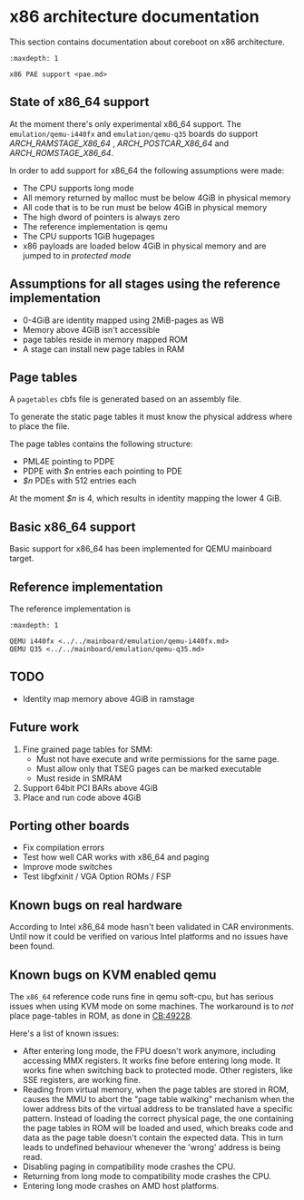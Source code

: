 # x86 architecture documentation

This section contains documentation about coreboot on x86 architecture.

```{toctree}
:maxdepth: 1

x86 PAE support <pae.md>
```

## State of x86_64 support
At the moment there's only experimental x86_64 support.
The `emulation/qemu-i440fx` and `emulation/qemu-q35` boards do support
*ARCH_RAMSTAGE_X86_64* , *ARCH_POSTCAR_X86_64* and *ARCH_ROMSTAGE_X86_64*.

In order to add support for x86_64 the following assumptions were made:
* The CPU supports long mode
* All memory returned by malloc must be below 4GiB in physical memory
* All code that is to be run must be below 4GiB in physical memory
* The high dword of pointers is always zero
* The reference implementation is qemu
* The CPU supports 1GiB hugepages
* x86 payloads are loaded below 4GiB in physical memory and are jumped
  to in *protected mode*

## Assumptions for all stages using the reference implementation
* 0-4GiB are identity mapped using 2MiB-pages as WB
* Memory above 4GiB isn't accessible
* page tables reside in memory mapped ROM
* A stage can install new page tables in RAM

## Page tables
A `pagetables` cbfs file is generated based on an assembly file.

To generate the static page tables it must know the physical address where to
place the file.

The page tables contains the following structure:
* PML4E pointing to PDPE
* PDPE with *$n* entries each pointing to PDE
* *$n* PDEs with 512 entries each

At the moment *$n* is 4, which results in identity mapping the lower 4 GiB.

## Basic x86_64 support
Basic support for x86_64 has been implemented for QEMU mainboard target.

## Reference implementation
The reference implementation is
```{toctree}
:maxdepth: 1

QEMU i440fx <../../mainboard/emulation/qemu-i440fx.md>
QEMU Q35 <../../mainboard/emulation/qemu-q35.md>
```

## TODO
* Identity map memory above 4GiB in ramstage

## Future work

1. Fine grained page tables for SMM:
   * Must not have execute and write permissions for the same page.
   * Must allow only that TSEG pages can be marked executable
   * Must reside in SMRAM
2. Support 64bit PCI BARs above 4GiB
3. Place and run code above 4GiB

## Porting other boards
* Fix compilation errors
* Test how well CAR works with x86_64 and paging
* Improve mode switches
* Test libgfxinit / VGA Option ROMs / FSP

## Known bugs on real hardware

According to Intel x86_64 mode hasn't been validated in CAR environments.
Until now it could be verified on various Intel platforms and no issues have
been found.

## Known bugs on KVM enabled qemu

The `x86_64` reference code runs fine in qemu soft-cpu, but has serious issues
when using KVM mode on some machines. The workaround is to *not* place
page-tables in ROM, as done in
[CB:49228](https://review.coreboot.org/c/coreboot/+/49228).

Here's a list of known issues:

* After entering long mode, the FPU doesn't work anymore, including accessing
  MMX registers. It works fine before entering long mode. It works fine when
  switching back to protected mode. Other registers, like SSE registers, are
  working fine.
* Reading from virtual memory, when the page tables are stored in ROM, causes
  the MMU to abort the "page table walking" mechanism when the lower address
  bits of the virtual address to be translated have a specific pattern.
  Instead of loading the correct physical page, the one containing the
  page tables in ROM will be loaded and used, which breaks code and data as
  the page table doesn't contain the expected data. This in turn leads to
  undefined behaviour whenever the 'wrong' address is being read.
* Disabling paging in compatibility mode crashes the CPU.
* Returning from long mode to compatibility mode crashes the CPU.
* Entering long mode crashes on AMD host platforms.
